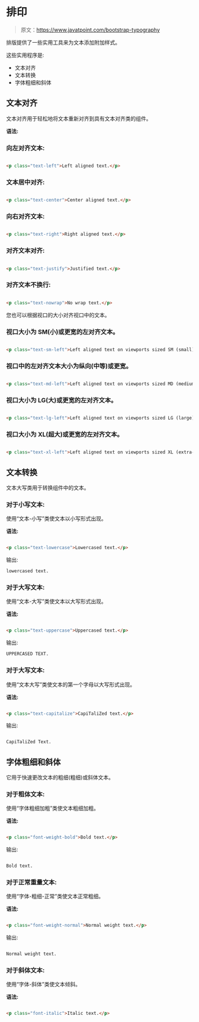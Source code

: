 # 排印

> 原文：<https://www.javatpoint.com/bootstrap-typography>

排版提供了一些实用工具来为文本添加附加样式。

这些实用程序是:

*   文本对齐
*   文本转换
*   字体粗细和斜体

## 文本对齐

文本对齐用于轻松地将文本重新对齐到具有文本对齐类的组件。

**语法:**

### 向左对齐文本:

```html

<p class="text-left">Left aligned text.</p>

```

### 文本居中对齐:

```html

<p class="text-center">Center aligned text.</p>

```

### 向右对齐文本:

```html

<p class="text-right">Right aligned text.</p>

```

### 对齐文本对齐:

```html

<p class="text-justify">Justified text.</p>

```

### 对齐文本不换行:

```html

<p class="text-nowrap">No wrap text.</p>

```

您也可以根据视口的大小对齐视口中的文本。

### 视口大小为 SM(小)或更宽的左对齐文本。

```html

<p class="text-sm-left">Left aligned text on viewports sized SM (small) or wider.</p>

```

### 视口中的左对齐文本大小为纵向(中等)或更宽。

```html

<p class="text-md-left">Left aligned text on viewports sized MD (medium) or wider.</p>

```

### 视口大小为 LG(大)或更宽的左对齐文本。

```html

<p class="text-lg-left">Left aligned text on viewports sized LG (large) or wider.</p>

```

### 视口大小为 XL(超大)或更宽的左对齐文本。

```html

<p class="text-xl-left">Left aligned text on viewports sized XL (extra-large) or wider.</p>

```

## 文本转换

文本大写类用于转换组件中的文本。

### 对于小写文本:

使用“文本-小写”类使文本以小写形式出现。

**语法:**

```html

<p class="text-lowercase">Lowercased text.</p>

```

输出:

```html
lowercased text.

```

### 对于大写文本:

使用“文本-大写”类使文本以大写形式出现。

**语法:**

```html

<p class="text-uppercase">Uppercased text.</p>

```

输出:

```html
UPPERCASED TEXT.

```

### 对于大写文本:

使用“文本大写”类使文本的第一个字母以大写形式出现。

**语法:**

```html

<p class="text-capitalize">CapiTaliZed text.</p>

```

输出:

```html

CapiTaliZed Text.

```

## 字体粗细和斜体

它用于快速更改文本的粗细(粗细)或斜体文本。

### 对于粗体文本:

使用“字体粗细加粗”类使文本粗细加粗。

**语法:**

```html

<p class="font-weight-bold">Bold text.</p>

```

输出:

```html

Bold text.

```

### 对于正常重量文本:

使用“字体-粗细-正常”类使文本正常粗细。

**语法:**

```html

<p class="font-weight-normal">Normal weight text.</p>

```

输出:

```html

Normal weight text.

```

### 对于斜体文本:

使用“字体-斜体”类使文本倾斜。

**语法:**

```html

<p class="font-italic">Italic text.</p>

```